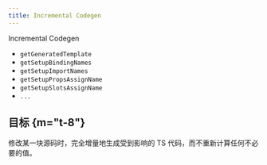 ```yaml
---
title: Incremental Codegen
---
```


<level-title level="3.3">Incremental Codegen</level-title>

<v-clicks>

- `getGeneratedTemplate`
- `getSetupBindingNames`
- `getSetupImportNames`
- `getSetupPropsAssignName`
- `getSetupSlotsAssignName`
- `...`

</v-clicks>

<v-click>

## 目标 {m="t-8"}

修改某一块源码时，完全增量地生成受到影响的 TS 代码，而不重新计算任何不必要的值。

</v-click>
